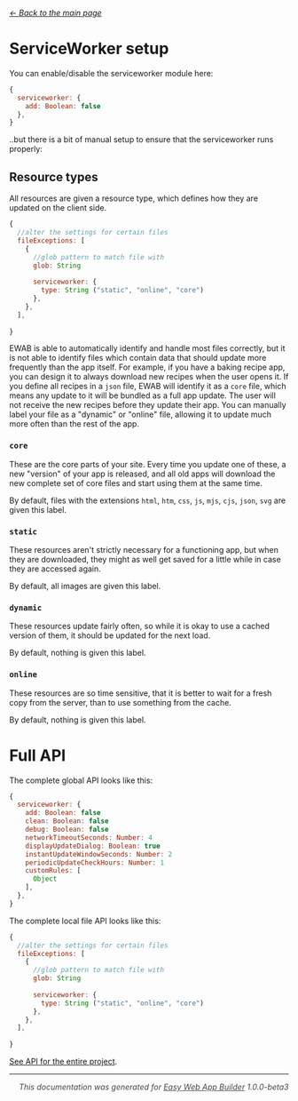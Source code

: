 _[<- Back to the main page](../README.md)_
# ServiceWorker setup
You can enable/disable the serviceworker module here:
```js
{
  serviceworker: {
    add: Boolean: false
  },
}
```
..but there is a bit of manual setup to ensure that the serviceworker runs properly:

## Resource types
All resources are given a resource type, which defines how they are updated on the client side.

```js
{
  //alter the settings for certain files
  fileExceptions: [
    {
      //glob pattern to match file with
      glob: String
      
      serviceworker: {
        type: String ("static", "online", "core")
      },
    },
  ],
  
}
```

EWAB is able to automatically identify and handle most files correctly, but it is not able to identify files which contain data that should update more frequently than the app itself. For example, if you have a baking recipe app, you can design it to always download new recipes when the user opens it. If you define all recipes in a `json` file, EWAB will identify it as a `core` file, which means any update to it will be bundled as a full app update. The user will not receive the new recipes before they update their app. You can manually label your file as a "dynamic" or "online" file, allowing it to update much more often than the rest of the app.

### `core`
These are the core parts of your site. Every time you update one of these, a new "version" of your app is released, and all old apps will download the new complete set of core files and start using them at the same time.

By default, files with the extensions `html`, `htm`, `css`, `js`, `mjs`, `cjs`, `json`, `svg` are given this label.

### `static`
These resources aren't strictly necessary for a functioning app, but when they are downloaded, they might as well get saved for a little while in case they are accessed again.

By default, all images are given this label.

### `dynamic`
These resources update fairly often, so while it is okay to use a cached version of them, it should be updated for the next load.

By default, nothing is given this label.

### `online`
These resources are so time sensitive, that it is better to wait for a fresh copy from the server, than to use something from the cache.

By default, nothing is given this label.



# Full API
The complete global API looks like this:
```js
{
  serviceworker: {
    add: Boolean: false
    clean: Boolean: false
    debug: Boolean: false
    networkTimeoutSeconds: Number: 4
    displayUpdateDialog: Boolean: true
    instantUpdateWindowSeconds: Number: 2
    periodicUpdateCheckHours: Number: 1
    customRules: [
      Object
    ],
  },
}
```
The complete local file API looks like this:
```js
{
  //alter the settings for certain files
  fileExceptions: [
    {
      //glob pattern to match file with
      glob: String
      
      serviceworker: {
        type: String ("static", "online", "core")
      },
    },
  ],
  
}
```

[See API for the entire project](./config.md).


---
<p style="opacity:.8;font-style:italic;text-align:right">This documentation was generated for <a href="https://github.com/atjn/easy-web-app-builder#readme">Easy Web App Builder</a> 1.0.0-beta3</p>
